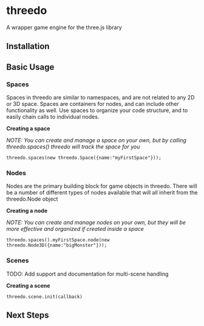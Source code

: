 # threedo
A wrapper game engine for the three.js library

## Installation

## Basic Usage

### Spaces
Spaces in threedo are similar to namespaces, and are not related to any 2D or 3D space. Spaces are containers for nodes, and can include other functionality as well. Use spaces to organize your code structure, and to easily chain calls to individual nodes.

**Creating a space**

*NOTE: You can create and manage a space on your own, but by calling threedo.spaces() threedo will track the space for you*

```
threedo.spaces(new threedo.Space({name:"myFirstSpace"}));
```

### Nodes
Nodes are the primary building block for game objects in threedo. There will be a number of different types of nodes available that will all inherit from the threedo.Node object

**Creating a node**

*NOTE: You can create and manage nodes on your own, but they will be more effective and organized if created inside a space*

```
threedo.spaces().myFirstSpace.node(new threedo.Node3D({name:"bigMonster"}));
```

### Scenes
TODO: Add support and documentation for multi-scene handling

**Creating a scene**
```
threedo.scene.init(callback)
```

## Next Steps

